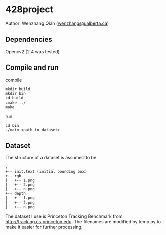 # 428project
Author: Wenzhang Qian (wenzhang@ualberta.ca)

## Dependencies
Opencv2 (2.4 was tested)

## Compile and run
compile
```commandline
mkdir build
mkdir bin
cd build
cmake ../
make
```

run
```commandline
cd bin
./main <path_to_dataset>
```


## Dataset
The structure of a dataset is assumed to be
```
.
+-- init.text (initial bounding box)
+-- rgb
|   +-- 1.png
|   +-- 2.png
|   +-- n.png
+-- depth
|   +-- 1.png
|   +-- 2.png
|   +-- n.png
```
The dataset I use is Princeton Tracking Benchmark from http://tracking.cs.princeton.edu.
The filenames are modified by temp.py to make it easier for further processing.
